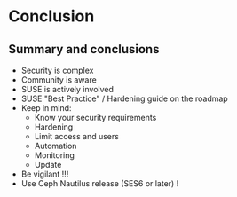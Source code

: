 <!-- .slide: data-state="section-break" id="section-break-8" data-timing="10s" data-background-image="images/susecon_background_full.svg" data-background-size="auto 100%" -->
# Conclusion


<!-- .slide: data-state="normal" id="conclusion-0" data-timing="20s" data-menu-title="Conclusion" data-background-image="images/susecon_background_full.svg" data-background-size="auto 100%" -->
## Summary and conclusions

* Security is complex <!-- .element class="fragment" -->
* Community is aware <!-- .element class="fragment" -->
* SUSE is actively involved <!-- .element class="fragment" -->
* SUSE "Best Practice" / Hardening guide on the roadmap <!-- .element class="fragment" -->
* Keep in mind: <!-- .element class="fragment" -->
  * Know your security requirements <!-- .element class="fragment" -->
  * Hardening <!-- .element class="fragment" -->
  * Limit access and users <!-- .element class="fragment" -->
  * Automation <!-- .element class="fragment" -->
  * Monitoring <!-- .element class="fragment" -->
  * Update <!-- .element class="fragment" -->
* Be vigilant !!! <!-- .element class="fragment" -->
* Use Ceph Nautilus release (SES6 or later) !<!-- .element class="fragment" -->
